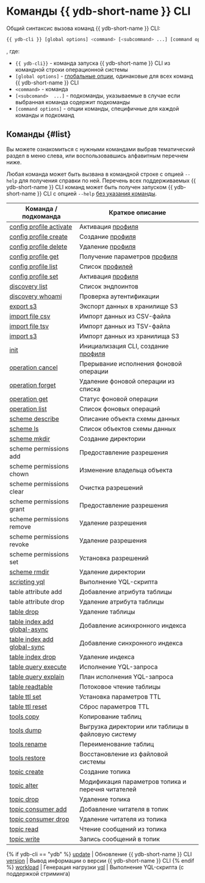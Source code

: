 # Команды {{ ydb-short-name }} CLI

Общий синтаксис вызова команд {{ ydb-short-name }} CLI:

``` bash
{{ ydb-cli }} [global options] <command> [<subcommand> ...] [command options]
```

, где:

- `{{ ydb-cli}}` - команда запуска {{ ydb-short-name }} CLI из командной строки операционной системы
- `[global options]` - [глобальные опции](../commands/global-options.md), одинаковые для всех команд {{ ydb-short-name }} CLI
- `<command>` - команда
- `[<subcomand>  ...]` - подкоманды, указываемые в случае если выбранная команда содержит подкоманды
- `[command options]` - опции команды, специфичные для каждой команды и подкоманд

## Команды {#list}

Вы можете ознакомиться с нужными командами выбрав тематический раздел в меню слева, или воспользовавшись алфавитным перечнем ниже.

Любая команда может быть вызвана в командной строке с опцией `--help` для получения справки по ней. Перечень всех поддерживаемых {{ ydb-short-name }} CLI команд может быть получен запуском {{ ydb-short-name }} CLI с опцией `--help` [без указания команды](../commands/service.md).

Команда / подкоманда | Краткое описание
--- | ---
[config profile activate](../profile/activate.md) | Активация [профиля](../profile/index.md)
[config profile create](../profile/create.md) | Создание [профиля](../profile/index.md)
[config profile delete](../profile/create.md) | Удаление [профиля](../profile/index.md)
[config profile get](../profile/list-and-get.md) | Получение параметров [профиля](../profile/index.md)
[config profile list](../profile/list-and-get.md) | Список [профилей](../profile/index.md)
[config profile set](../profile/activate.md) | Активация [профиля](../profile/index.md)
[discovery list](../commands/discovery-list.md) | Список эндпоинтов
[discovery whoami](../commands/discovery-whoami.md) | Проверка аутентификации
[export s3](../export_import/s3_export.md) | Экспорт данных в хранилище S3
[import file csv](../export_import/import-file.md) | Импорт данных из CSV-файла
[import file tsv](../export_import/import-file.md) | Импорт данных из TSV-файла
[import s3](../export_import/s3_import.md) | Импорт данных из хранилища S3
[init](../profile/create.md) | Инициализация CLI, создание [профиля](../profile/index.md)
[operation cancel](../operation-cancel.md) | Прерывание исполнения фоновой операции
[operation forget](../operation-forget.md) | Удаление фоновой операции из списка
[operation get](../operation-get.md) | Статус фоновой операции
[operation list](../operation-list.md) | Список фоновых операций
[scheme describe](../commands/scheme-describe.md) | Описание объекта схемы данных
[scheme ls](../commands/scheme-ls.md) | Список объектов схемы данных
[scheme mkdir](../commands/dir.md#mkdir) | Создание директории
scheme permissions add | Предоставление разрешения
scheme permissions chown | Изменение владельца объекта
scheme permissions clear | Очистка разрешений
scheme permissions grant | Предоставление разрешения
scheme permissions remove | Удаление разрешения
scheme permissions revoke | Удаление разрешения
scheme permissions set | Установка разрешений
[scheme rmdir](../commands/dir.md#rmdir) | Удаление директории
[scripting yql](../scripting-yql.md) | Выполнение YQL-скрипта
table attribute add | Добавление атрибута таблицы
table attribute drop | Удаление атрибута таблицы
[table drop](../table-drop.md) | Удаление таблицы
[table index add global-async](../commands/secondary_index.md#add) | Добавление асинхронного индекса 
[table index add global-sync](../commands/secondary_index.md#add) | Добавление синхронного индекса 
[table index drop](../commands/secondary_index.md#drop) | Удаление индекса
[table query execute](../table-query-execute.md) | Исполнение YQL-запроса
[table query explain](../commands/explain-plan.md) | План исполнения YQL-запроса
[table readtable](../commands/readtable.md) | Потоковое чтение таблицы
[table ttl set](../table-ttl-set.md) | Установка параметров TTL
[table ttl reset](../table-ttl-drop.md) | Сброс параметров TTL
[tools copy](../tools-copy.md) | Копирование таблиц
[tools dump](../export_import/tools_dump.md) | Выгрузка директории или таблицы в файловую систему
[tools rename](../commands/tools/rename.md) | Переименование таблиц
[tools restore](../export_import/tools_restore.md) | Восстановление из файловой системы
[topic create](../topic-create.md) | Создание топика
[topic alter](../topic-alter.md) | Модификация параметров топика и перечня читателей
[topic drop](../topic-drop.md) | Удаление топика
[topic consumer add](../topic-consumer-add.md) | Добавление читателя в топик
[topic consumer drop](../topic-consumer-drop.md) | Удаление читателя из топика
[topic read](../topic-read.md) | Чтение сообщений из топика
[topic write](../topic-write.md) | Запись сообщений в топик
{% if ydb-cli == "ydb" %}
[update](../commands/service.md) | Обновление {{ ydb-short-name }} CLI
[version](../commands/service.md) | Вывод информации о версии {{ ydb-short-name }} CLI
{% endif %}
[workload](../commands/workload/index.md) | Генерация нагрузки
[yql](../yql.md) | Выполнение YQL-скрипта (с поддержкой стриминга)
